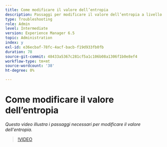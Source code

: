 ```yaml
---
title: Come modificare il valore dell’entropia
description: Passaggi per modificare il valore dell’entropia a livello di sistema operativo
type: Troubleshooting
role: Admin
level: Intermediate
version: Experience Manager 6.5
topic: Administration
index: y
exl-id: e36ecbaf-78fc-4acf-bacb-f19d933fb0fb
duration: 78
source-git-commit: 48433a5367c281cf5a1c106b08a1306f1b0e8ef4
workflow-type: tm+mt
source-wordcount: '38'
ht-degree: 0%

---
```


# Come modificare il valore dell’entropia

*Questo video illustra i passaggi necessari per modificare il valore dell&#39;entropia.*

>[!VIDEO](https://video.tv.adobe.com/v/335494?quality=12&learn=on)
